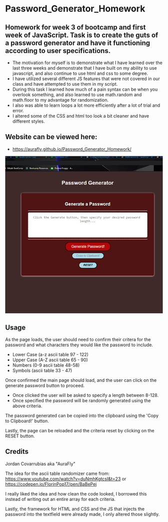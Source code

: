 # Password_Generator_Homework
## Homework for week 3 of bootcamp and first week of JavaScript. Task is to create the guts of a password generator and have it functioning according to user specifications.

- The motivation for myself is to demonstrate what I have learned over the last three weeks and demonstrate that I have built on my ability to use javascript, and also continue to use html and css to some degree.
- I have utilized several different JS features that were not covered in our class and have attempted to use them in my script.
- During this task I learned how much of a pain syntax can be when you overlook something, and also learned to use math.random and math.floor to my advantage for randomization.
- I also was able to learn loops a lot more efficiently after a lot of trial and error.
- I altered some of the CSS and html too look a bit cleaner and have different styles.

## Website can be viewed here:

- https://aurafly.github.io/Password_Generator_Homework/



![Example Screenshot](./ss1.jpg)


## Usage

As the page loads, the user should need to confirm their critera for the password and what characters they would like the password to include.
- Lower Case (a-z ascii table 97 - 122)
- Upper Case (A-Z ascii table 65 - 90)
- Numbers (0-9 ascii table 48-58)
- Symbols (ascii table 33 - 47)

Once confirmed the main page should load, and the user can click on the generate password button to proceed.
- Once clicked the user will be asked to specify a length between 8-128.
- Once specified the password will be randomly generated using the above criteria.

The password generated can be copied into the clipboard using the 'Copy to Clipboard!' button.

Lastly, the page can be reloaded and the criteria reset by clicking on the RESET button.

## Credits
Jordan Covarrubias aka "AuraFly"

The idea for the ascii table randomizer came from:
 https://www.youtube.com/watch?v=duNmhKgtcsI&t=23 or https://codepen.io/FlorinPop17/pen/BaBePej 

I really liked the idea and how clean the code looked, I borrowed this instead of writing out an entire array for each criteria.

Lastly, the framework for HTML and CSS and the JS that injects the password into the textfield were already made, I only altered those slightly.